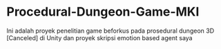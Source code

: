 # Procedural-Dungeon-Game-MKI
Ini adalah proyek penelitian game beforkus pada prosedural dungeon 3D [Canceled] di Unity dan proyek skripsi emotion based agent saya
